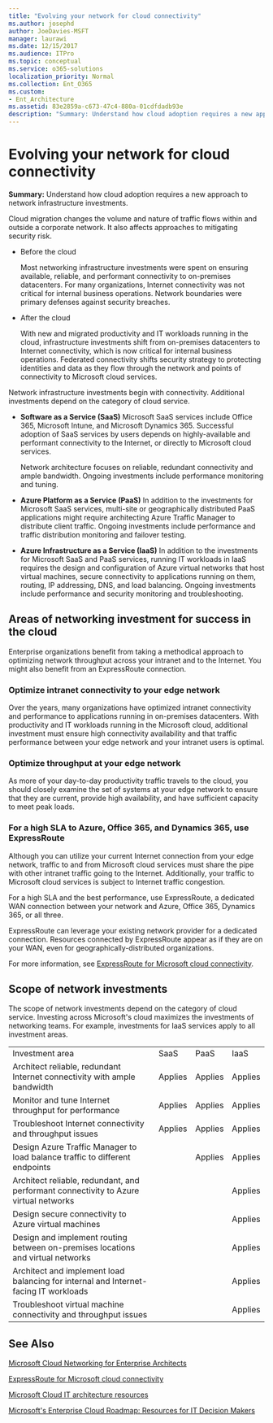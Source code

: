 ```yaml
---
title: "Evolving your network for cloud connectivity"
ms.author: josephd
author: JoeDavies-MSFT
manager: laurawi
ms.date: 12/15/2017
ms.audience: ITPro
ms.topic: conceptual
ms.service: o365-solutions
localization_priority: Normal
ms.collection: Ent_O365
ms.custom:
- Ent_Architecture
ms.assetid: 83e2859a-c673-47c4-880a-01cdfdadb93e
description: "Summary: Understand how cloud adoption requires a new approach to network infrastructure investments."
---
```


# Evolving your network for cloud connectivity

 **Summary:** Understand how cloud adoption requires a new approach to network infrastructure investments.
  
Cloud migration changes the volume and nature of traffic flows within and outside a corporate network. It also affects approaches to mitigating security risk.
  
- Before the cloud
    
    Most networking infrastructure investments were spent on ensuring available, reliable, and performant connectivity to on-premises datacenters. For many organizations, Internet connectivity was not critical for internal business operations. Network boundaries were primary defenses against security breaches.
    
- After the cloud
    
    With new and migrated productivity and IT workloads running in the cloud, infrastructure investments shift from on-premises datacenters to Internet connectivity, which is now critical for internal business operations. Federated connectivity shifts security strategy to protecting identities and data as they flow through the network and points of connectivity to Microsoft cloud services.
    
Network infrastructure investments begin with connectivity. Additional investments depend on the category of cloud service.
  
- **Software as a Service (SaaS)** Microsoft SaaS services include Office 365, Microsoft Intune, and Microsoft Dynamics 365. Successful adoption of SaaS services by users depends on highly-available and performant connectivity to the Internet, or directly to Microsoft cloud services.
    
    Network architecture focuses on reliable, redundant connectivity and ample bandwidth. Ongoing investments include performance monitoring and tuning.
    
- **Azure Platform as a Service (PaaS)** In addition to the investments for Microsoft SaaS services, multi-site or geographically distributed PaaS applications might require architecting Azure Traffic Manager to distribute client traffic. Ongoing investments include performance and traffic distribution monitoring and failover testing.
    
- **Azure Infrastructure as a Service (IaaS)** In addition to the investments for Microsoft SaaS and PaaS services, running IT workloads in IaaS requires the design and configuration of Azure virtual networks that host virtual machines, secure connectivity to applications running on them, routing, IP addressing, DNS, and load balancing. Ongoing investments include performance and security monitoring and troubleshooting.
    
## Areas of networking investment for success in the cloud

Enterprise organizations benefit from taking a methodical approach to optimizing network throughput across your intranet and to the Internet. You might also benefit from an ExpressRoute connection.
  
### Optimize intranet connectivity to your edge network

Over the years, many organizations have optimized intranet connectivity and performance to applications running in on-premises datacenters. With productivity and IT workloads running in the Microsoft cloud, additional investment must ensure high connectivity availability and that traffic performance between your edge network and your intranet users is optimal.
  
### Optimize throughput at your edge network

As more of your day-to-day productivity traffic travels to the cloud, you should closely examine the set of systems at your edge network to ensure that they are current, provide high availability, and have sufficient capacity to meet peak loads.
  
### For a high SLA to Azure, Office 365, and Dynamics 365, use ExpressRoute

Although you can utilize your current Internet connection from your edge network, traffic to and from Microsoft cloud services must share the pipe with other intranet traffic going to the Internet. Additionally, your traffic to Microsoft cloud services is subject to Internet traffic congestion.
  
For a high SLA and the best performance, use ExpressRoute, a dedicated WAN connection between your network and Azure, Office 365, Dynamics 365, or all three. 
  
ExpressRoute can leverage your existing network provider for a dedicated connection. Resources connected by ExpressRoute appear as if they are on your WAN, even for geographically-distributed organizations.
  
For more information, see [ExpressRoute for Microsoft cloud connectivity](expressroute-for-microsoft-cloud-connectivity.md).
  
## Scope of network investments

The scope of network investments depend on the category of cloud service. Investing across Microsoft's cloud maximizes the investments of networking teams. For example, investments for IaaS services apply to all investment areas.
  
|||||
|:-----|:-----|:-----|:-----|
|Investment area  <br/> |SaaS  <br/> |PaaS  <br/> |IaaS  <br/> |
|Architect reliable, redundant Internet connectivity with ample bandwidth  <br/> |Applies  <br/> |Applies  <br/> |Applies  <br/> |
|Monitor and tune Internet throughput for performance  <br/> |Applies  <br/> |Applies  <br/> |Applies  <br/> |
|Troubleshoot Internet connectivity and throughput issues  <br/> |Applies  <br/> |Applies  <br/> |Applies  <br/> |
|Design Azure Traffic Manager to load balance traffic to different endpoints  <br/> ||Applies  <br/> |Applies  <br/> |
|Architect reliable, redundant, and performant connectivity to Azure virtual networks  <br/> |||Applies  <br/> |
|Design secure connectivity to Azure virtual machines  <br/> |||Applies  <br/> |
|Design and implement routing between on-premises locations and virtual networks  <br/> |||Applies  <br/> |
|Architect and implement load balancing for internal and Internet-facing IT workloads  <br/> |||Applies  <br/> |
|Troubleshoot virtual machine connectivity and throughput issues  <br/> |||Applies  <br/> |
   
## See Also

[Microsoft Cloud Networking for Enterprise Architects](microsoft-cloud-networking-for-enterprise-architects.md)
  
[ExpressRoute for Microsoft cloud connectivity](expressroute-for-microsoft-cloud-connectivity.md)
  
[Microsoft Cloud IT architecture resources](microsoft-cloud-it-architecture-resources.md)

[Microsoft's Enterprise Cloud Roadmap: Resources for IT Decision Makers](https://sway.com/FJ2xsyWtkJc2taRD)



